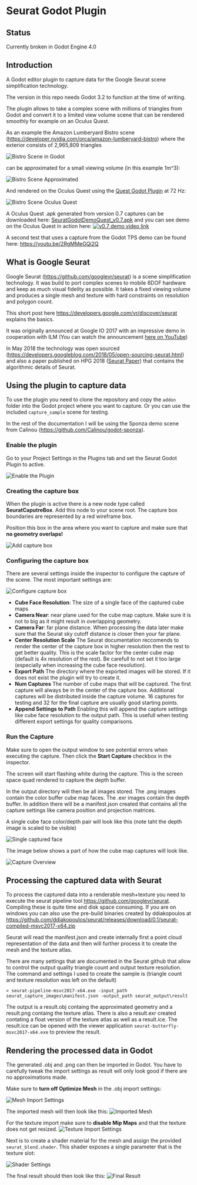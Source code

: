 # Seurat Godot Plugin

## Status

Currently broken in Godot Engine 4.0

## Introduction

A Godot editor plugin to capture data for the Google Seurat scene simplification technology.

The version in this repo needs Godot 3.2 to function at the time of writing.

The plugin allows to take a complex scene with millions of triangles from Godot and convert it to a limited view volume scene that can be rendered smoothly for example on an Oculus Quest.

As an example the Amazon Lumberyard Bistro scene (https://developer.nvidia.com/orca/amazon-lumberyard-bistro) where the exterior consists of 2,965,809 triangles

![Bistro Scene in Godot](doc/images/intro_bistroScene_godot.jpg?raw=true)

can be approximated for a small viewing volume (in this example 1m^3):

![Bistro Scene Approximated](doc/images/intro_bistroScene_approximated.jpg?raw=true)

And rendered on the Oculus Quest using the [Quest Godot Plugin](https://github.com/GodotVR/godot_oculus_mobile) at 72 Hz:

![Bistro Scene Oculus Quest](doc/images/oculusquest_bistro_screenshot.jpg?raw=true)

A Oculus Quest .apk generated from version 0.7 captures can be downloaded here: [SeuratGodotDemoQuest_v0.7.apk](https://github.com/NeoSpark314/seurat-godot-plugin/releases/download/v0.7/SeuratGodotDemoQuest_v0.7.apk) and
you can see demo on the Oculus Quest in action here:
[![v0.7 demo video link](doc/images/intro_youtube_preview.jpg?raw=true)](https://www.youtube.com/watch?v=ikYTkyIMV8k)

A second test that uses a capture from the Godot TPS demo can be found here: https://youtu.be/2RgMMeGQi2Q


## What is Google Seurat
Google Seurat (https://github.com/googlevr/seurat) is a scene simplification technology. It was build to port complex scenes to mobile 6DOF hardware and keep as much visual fidelity as possible. It takes a fixed viewing volume and produces a single mesh and texture with hard constraints on resolution and polygon count.

This short post here https://developers.google.com/vr/discover/seurat explains the basics.

It was originally announced at Google IO 2017 with an impressive demo in cooperation with ILM (You can watch the announcement [here on YouTube](https://www.youtube.com/watch?time_continue=1714&v=tto90e-DfeM))

In May 2018 the technology was open sourced (https://developers.googleblog.com/2018/05/open-sourcing-seurat.html) and also a paper published on HPG 2018 ([Seurat Paper](https://pharr.org/matt/papers/seurat_hpg_2018.pdf)) that contains the algorithmic details of Seurat.

## Using the plugin to capture data
To use the plugin you need to clone the repository and copy the `addon` folder into the Godot project where you want to capture. Or you can use the included `capture_sample` scene for testing.

In the rest of the documentation I will be using the Sponza demo scene from Calinou (https://github.com/Calinou/godot-sponza).

### Enable the plugin
Go to your Project Settings in the Plugins tab and set the Seurat Godot Plugin to active.

![Enable the Plugin](doc/images/pluginsetup_activate.jpg?raw=true)

### Creating the capture box

When the plugin is active there is a new node type called **SeuratCaputreBox**. Add this node to your scene root. The capture box boundaries are represented by a red wireframe box.

Position this box in the area where you want to capture and make sure that **no geometry overlaps!**

![Add capture box](doc/images/pluginsetup_createCaptureBox.jpg?raw=true)


### Configuring the capture box

There are several settings inside the inspector to configure the capture of the scene. The most important settings are:

![Configure capture box](doc/images/pluginsetup_configureCaptureBox.jpg?raw=true)

* **Cube Face Resolution**: The size of a single face of the captured cube maps
* **Camera Near**: near plane used for the cube map capture. Make sure it is not to big as it might result in overlapping geometry.
* **Camera Far**: far plane distance. When processing the data later make sure that the Seurat sky cutoff distance is closer then your far plane.
* **Center Resolution Scale** The Seurat documentation reccomends to render the center of the capture box in higher resolution then the rest to get better quality. This is the scale factor for the center cube map (default is 4x resolution of the rest). Be carefull to not set it too large (especially when increasing the cube face resolution).
* **Export Path** The directory where the exported images will be stored. If it does not exist the plugin will try to create it.
* **Num Captures** The number of cube maps that will be captured. The first capture will always be in the center of the capture box. Additional captures will be distributed inside the capture volume. 16 captures for testing and 32 for the final capture are usually good starting points.
* **Append Settings to Path** Enabling this will append the capture settings like cube face resolution to the output path. This is usefull when testing different export settings for quality comparisons.



### Run the Capture
Make sure to open the output window to see potential errors when executing the capture. Then click the **Start Capture** checkbox in the inspector.

The screen will start flashing white during the capture. This is the screen space quad rendered to capture the depth buffer.

In the output directory will then be all images stored. The .png images contain the color buffer cube map faces. The .exr images contain the depth buffer. In addition there will be a manifest.json created that contains all the capture settings like camera position and projection matrices.

A single cube face color/depth pair will look like this (note taht the depth image is scaled to be visible)

![Single captured face](doc/images/capture_sponza_cubeface_coloranddepth.jpg?raw=true)

The image below shows a part of how the cube map captures will look like.

![Capture Overview](doc/images/capture_sponza_cubemaps_overview.jpg?raw-true)


## Processing the captured data with Seurat

To process the captured data into a renderable mesh+texture you need to execute the seurat pipeline tool https://github.com/googlevr/seurat. Compiling these is quite time and disk space consuming. If you are on windows you can also use the pre-build binaries created by ddiakopoulos at https://github.com/ddiakopoulos/seurat/releases/download/0.1/seurat-compiled-msvc2017-x64.zip

Seurat will read the manifest.json and create internally first a point cloud representation of the data and then will further process it to create the mesh and the texture atlas. 

There are many settings that are documented in the Seurat github that allow to control the output quality triangle count and output texture resolution. The command and settings I used to create the sample is (triangle count and texture resolution was left on the default)

```
> seurat-pipeline-msvc2017-x64.exe -input_path seurat_capture_images\manifest.json -output_path seurat_output\result
```

The output is a result.obj containg the approximated geometry and a result.png containg the texture atlas. There is also a result.exr created contating a float version of the texture atlas as well as a result.ice. The result.ice can be opened with the viewer application `seurat-butterfly-msvc2017-x64.exe` to preview the result.

## Rendering the processed data in Godot
The generated .obj and .png can then be imported in Godot. You have to carefully tweak the import settings as result will only look good if there are no approximations made.

Make sure to **turn off Optimize Mesh** in the .obj import settings:

![Mesh Import Settings](doc/images/render_mesh_import_settings.jpg?raw-true)

The imported mesh will then look like this:
![Imported Mesh](doc/images/render_imported_mesh.jpg?raw-true)

For the texture import make sure to **disable Mip Maps** and that the texture does not get resized.
![Texture Import Settings](doc/images/render_texture_import_settings.jpg?raw-true)

Next is to create a shader material for the mesh and assign the provided `seurat_blend.shader`. This shader exposes a single parameter that is the texture slot:

![Shader Settings](doc/images/render_shader_settings.jpg?raw-true)

The final result should then look like this:
![Final Result](doc/images/render_sponza_result.jpg?raw-true)
